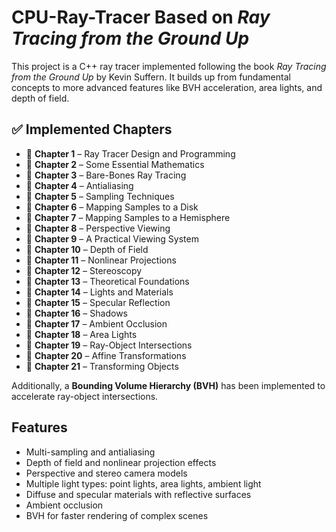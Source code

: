 # CPU-Ray-Tracer Based on *Ray Tracing from the Ground Up*

This project is a C++ ray tracer implemented following the book *Ray Tracing from the Ground Up* by Kevin Suffern. It builds up from fundamental concepts to more advanced features like BVH acceleration, area lights, and depth of field.

## ✅ Implemented Chapters

- 📘 **Chapter 1** – Ray Tracer Design and Programming  
- 📘 **Chapter 2** – Some Essential Mathematics  
- 📘 **Chapter 3** – Bare-Bones Ray Tracing  
- 📘 **Chapter 4** – Antialiasing  
- 📘 **Chapter 5** – Sampling Techniques  
- 📘 **Chapter 6** – Mapping Samples to a Disk  
- 📘 **Chapter 7** – Mapping Samples to a Hemisphere  
- 📘 **Chapter 8** – Perspective Viewing  
- 📘 **Chapter 9** – A Practical Viewing System  
- 📘 **Chapter 10** – Depth of Field  
- 📘 **Chapter 11** – Nonlinear Projections  
- 📘 **Chapter 12** – Stereoscopy  
- 📘 **Chapter 13** – Theoretical Foundations  
- 📘 **Chapter 14** – Lights and Materials  
- 📘 **Chapter 15** – Specular Reflection  
- 📘 **Chapter 16** – Shadows  
- 📘 **Chapter 17** – Ambient Occlusion  
- 📘 **Chapter 18** – Area Lights  
- 📘 **Chapter 19** – Ray-Object Intersections  
- 📘 **Chapter 20** – Affine Transformations  
- 📘 **Chapter 21** – Transforming Objects  

Additionally, a **Bounding Volume Hierarchy (BVH)** has been implemented to accelerate ray-object intersections.

## Features

- Multi-sampling and antialiasing  
- Depth of field and nonlinear projection effects  
- Perspective and stereo camera models  
- Multiple light types: point lights, area lights, ambient light  
- Diffuse and specular materials with reflective surfaces  
- Ambient occlusion  
- BVH for faster rendering of complex scenes
